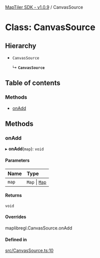 [MapTiler SDK - v1.0.9](../README.md) / CanvasSource

# Class: CanvasSource

## Hierarchy

- `CanvasSource`

  ↳ **`CanvasSource`**

## Table of contents

### Methods

- [onAdd](CanvasSource.md#onadd)

## Methods

### onAdd

▸ **onAdd**(`map`): `void`

#### Parameters

| Name | Type |
| :------ | :------ |
| `map` | `Map` \| [`Map`](Map.md) |

#### Returns

`void`

#### Overrides

maplibregl.CanvasSource.onAdd

#### Defined in

[src/CanvasSource.ts:10](https://github.com/maptiler/maptiler-sdk-js/blob/e427428/src/CanvasSource.ts#L10)
